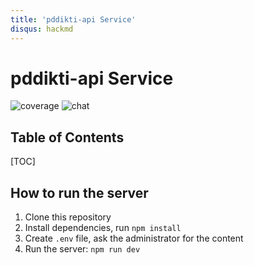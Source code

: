 ```yaml
---
title: 'pddikti-api Service'
disqus: hackmd
---
```


pddikti-api Service
===
![coverage](https://img.shields.io/appveyor/ci/:user/:repo.svg)
![chat](https://img.shields.io/discord/:serverId.svg)

## Table of Contents

[TOC]

## How to run the server

1. Clone this repository
2. Install dependencies, run `npm install`
3. Create `.env` file, ask the administrator for the content
4. Run the server: `npm run dev`


